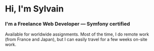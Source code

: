# Hi, I'm Sylvain

### I'm a Freelance Web Developer — Symfony certified

Available for worldwide assignments. Most of the time, I do remote work (from France and Japan), but I can easily travel for a few weeks on-site work.
